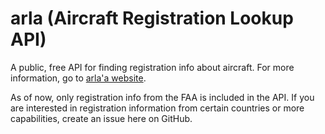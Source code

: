 # arla (Aircraft Registration Lookup API)

A public, free API for finding registration info about aircraft. For more information, go to [arla'a website](https://arla.njf.dev).

As of now, only registration info from the FAA is included in the API. If you are interested in registration information from certain countries or more capabilities, create an issue here on GitHub.

